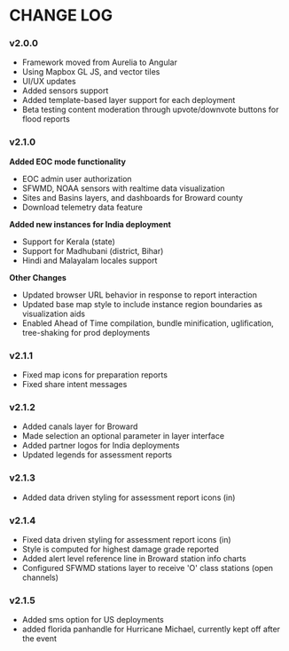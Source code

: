 CHANGE LOG
==========

### v2.0.0
- Framework moved from Aurelia to Angular
- Using Mapbox GL JS, and vector tiles
- UI/UX updates
- Added sensors support
- Added template-based layer support for each deployment
- Beta testing content moderation through upvote/downvote buttons for flood reports

### v2.1.0
**Added EOC mode functionality**

- EOC admin user authorization
- SFWMD, NOAA sensors with realtime data visualization
- Sites and Basins layers, and dashboards for Broward county
- Download telemetry data feature

**Added new instances for India deployment**

- Support for Kerala (state)
- Support for Madhubani (district, Bihar)
- Hindi and Malayalam locales support

**Other Changes**

- Updated browser URL behavior in response to report interaction
- Updated base map style to include instance region boundaries as visualization aids
- Enabled Ahead of Time compilation, bundle minification, uglification, tree-shaking for prod deployments

### v2.1.1
- Fixed map icons for preparation reports
- Fixed share intent messages

### v2.1.2
- Added canals layer for Broward
- Made selection an optional parameter in layer interface
- Added partner logos for India deployments
- Updated legends for assessment reports


### v2.1.3
- Added data driven styling for assessment report icons (in)

### v2.1.4
- Fixed data driven styling for assessment report icons (in)
- Style is computed for highest damage grade reported
- Added alert level reference line in Broward station info charts
- Configured SFWMD stations layer to receive 'O' class stations (open channels)

### v2.1.5
- Added sms option for US deployments
- added florida panhandle for Hurricane Michael, currently kept off after the event
